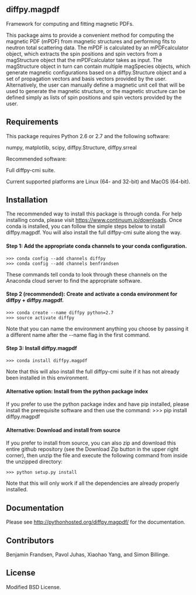## diffpy.magpdf

Framework for computing and fitting magnetic PDFs.

This package aims to provide a convenient method for computing the magnetic PDF (mPDF) from magnetic structures and performing fits to neutron total scattering data. The mPDF is calculated by an mPDFcalculator object, which extracts the spin positions and spin vectors from a magStructure object that the mPDFcalculator takes as input. The magStructure object in turn can contain multiple magSpecies objects, which generate magnetic configurations based on a diffpy.Structure object and a set of propagation vectors and basis vectors provided by the user. Alternatively, the user can manually define a magnetic unit cell that will be used to generate the magnetic structure, or the magnetic structure can be defined simply as lists of spin positions and spin vectors provided by the user.


## Requirements

This package requires Python 2.6 or 2.7 and the following software:

numpy, matplotlib, scipy, diffpy.Structure, diffpy.srreal

Recommended software:

Full diffpy-cmi suite.

Current supported platforms are Linux (64- and 32-bit) and MacOS (64-bit).

## Installation

The recommended way to install this package is through conda. For help installing conda, please visit https://www.continuum.io/downloads. Once conda is installed, you can follow the simple steps below to install diffpy.magpdf. You will also install the full diffpy-cmi suite along the way. 

#### Step 1: Add the appropriate conda channels to your conda configuration.
    >>> conda config --add channels diffpy
    >>> conda config --add channels benfrandsen
These commands tell conda to look through these channels on the Anaconda cloud server to find the appropriate software.

#### Step 2 (recommended): Create and activate a conda environment for diffpy + diffpy.magpdf.
    >>> conda create --name diffpy python=2.7
    >>> source activate diffpy
Note that you can name the environment anything you choose by passing it a different name after the --name flag in the first command.
    
#### Step 3: Install diffpy.magpdf
    >>> conda install diffpy.magpdf
Note that this will also install the full diffpy-cmi suite if it has not already been installed in this environment.
    
#### Alternative option: Install from the python package index
If you prefer to use the python package index and have pip installed, please install the prerequisite software and then use the command:
    >>> pip install diffpy.magpdf

#### Alternative: Download and install from source
If you prefer to install from source, you can also zip and download this entire github repository (see the Download Zip button in the upper right corner), then unzip the file and execute the following command from inside the unzipped directory:

    >>> python setup.py install
Note that this will only work if all the dependencies are already properly installed.

## Documentation
Please see http://pythonhosted.org/diffpy.magpdf/ for the documentation.

## Contributors

Benjamin Frandsen, Pavol Juhas, Xiaohao Yang, and Simon Billinge.

## License

Modified BSD License.
